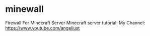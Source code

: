 # minewall
Firewall For Minecraft Server
Minecraft server tutorial: 
My Channel: https://www.youtube.com/angeliust
